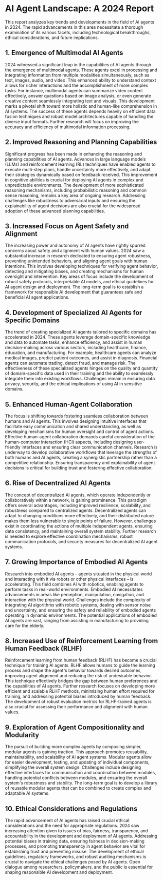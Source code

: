# AI Agent Landscape: A 2024 Report

This report analyzes key trends and developments in the field of AI agents in 2024.  The rapid advancements in this area necessitate a thorough examination of its various facets, including technological breakthroughs, ethical considerations, and future implications.

## 1. Emergence of Multimodal AI Agents

2024 witnessed a significant leap in the capabilities of AI agents through the emergence of multimodal agents. These agents excel in processing and integrating information from multiple modalities simultaneously, such as text, images, audio, and video. This enhanced ability to understand context allows for richer interactions and the accomplishment of more complex tasks.  For instance, multimodal agents can summarize video content effectively, answer questions based on image analysis, or even generate creative content seamlessly integrating text and visuals.  This development marks a pivotal shift toward more holistic and human-like comprehension in AI systems.  The success of these agents depends heavily on efficient data fusion techniques and robust model architectures capable of handling the diverse input formats.  Further research will focus on improving the accuracy and efficiency of multimodal information processing.


## 2. Improved Reasoning and Planning Capabilities

Significant progress has been made in enhancing the reasoning and planning capabilities of AI agents.  Advances in large language models (LLMs) and reinforcement learning (RL) techniques have enabled agents to execute multi-step plans, handle uncertainty more effectively, and adapt their strategies dynamically based on feedback received. This improvement in cognitive abilities is crucial for deploying AI agents in complex and unpredictable environments.  The development of more sophisticated reasoning mechanisms, including probabilistic reasoning and common sense reasoning, remains a key area of ongoing research.  Addressing challenges like robustness to adversarial inputs and ensuring the explainability of agent decisions are also crucial for the widespread adoption of these advanced planning capabilities.


## 3. Increased Focus on Agent Safety and Alignment

The increasing power and autonomy of AI agents have rightly spurred concerns about safety and alignment with human values. 2024 saw a substantial increase in research dedicated to ensuring agent robustness, preventing unintended behaviors, and aligning agent goals with human intentions.  This involves developing techniques for verifying agent behavior, detecting and mitigating biases, and creating mechanisms for human oversight and intervention.  Key areas of focus include the development of robust safety protocols, interpretable AI models, and ethical guidelines for AI agent design and deployment.   The long-term goal is to establish a framework for responsible AI development that guarantees safe and beneficial AI agent applications.


## 4. Development of Specialized AI Agents for Specific Domains

The trend of creating specialized AI agents tailored to specific domains has accelerated in 2024.  These agents leverage domain-specific knowledge and data to automate tasks, enhance efficiency, and assist in human decision-making across various sectors, including healthcare, finance, education, and manufacturing.  For example, healthcare agents can analyze medical images, predict patient outcomes, and assist in diagnosis. Financial agents can automate trading, detect fraud, and manage risk.  The effectiveness of these specialized agents hinges on the quality and quantity of domain-specific data used in their training and the ability to seamlessly integrate them into existing workflows.  Challenges remain in ensuring data privacy, security, and the ethical implications of using AI in sensitive domains.


## 5. Enhanced Human-Agent Collaboration

The focus is shifting towards fostering seamless collaboration between humans and AI agents. This involves designing intuitive interfaces that facilitate easy communication and shared understanding, as well as developing mechanisms for human oversight and control of agent actions.  Effective human-agent collaboration demands careful consideration of the human-computer interaction (HCI) aspects, including designing user-friendly interfaces and ensuring clear communication channels.  Research is underway to develop collaborative workflows that leverage the strengths of both humans and AI agents, creating a synergistic partnership rather than a competitive relationship.  Ensuring transparency and explainability of agent decisions is critical for building trust and fostering effective collaboration.


## 6. Rise of Decentralized AI Agents

The concept of decentralized AI agents, which operate independently or collaboratively within a network, is gaining prominence. This paradigm offers several advantages, including improved resilience, scalability, and robustness compared to centralized agents. Decentralized agents can adapt to changing conditions more effectively, and their distributed nature makes them less vulnerable to single points of failure.  However, challenges exist in coordinating the actions of multiple independent agents, ensuring data consistency, and maintaining overall system stability.  Further research is needed to explore effective coordination mechanisms, robust communication protocols, and security measures for decentralized AI agent systems.


## 7. Growing Importance of Embodied AI Agents

Research into embodied AI agents – agents situated in the physical world and interacting with it via robots or other physical interfaces – is accelerating. This field combines AI with robotics, enabling agents to perform tasks in real-world environments.  Embodied AI necessitates advancements in areas like perception, manipulation, navigation, and interaction with the physical world.  Challenges include the complexity of integrating AI algorithms with robotic systems, dealing with sensor noise and uncertainty, and ensuring the safety and reliability of embodied agents operating in dynamic environments.  The potential applications of embodied AI agents are vast, ranging from assisting in manufacturing to providing care for the elderly.


## 8. Increased Use of Reinforcement Learning from Human Feedback (RLHF)

Reinforcement learning from human feedback (RLHF) has become a crucial technique for training AI agents. RLHF allows humans to guide the learning process and shape the agent's behavior towards desired outcomes, improving agent alignment and reducing the risk of undesirable behavior.  This technique effectively bridges the gap between human preferences and the capabilities of AI agents.  Further research focuses on developing more efficient and scalable RLHF methods, minimizing human effort required for training, and addressing potential biases introduced by human feedback.  The development of robust evaluation metrics for RLHF-trained agents is also crucial for assessing their performance and alignment with human values.


## 9. Exploration of Agent Compositionality and Modularity

The pursuit of building more complex agents by composing simpler, modular agents is gaining traction.  This approach promotes reusability, maintainability, and scalability of AI agent systems.  Modular agents allow for easier development, testing, and updating of individual components, simplifying the overall system design.  Challenges include designing effective interfaces for communication and coordination between modules, handling potential conflicts between modules, and ensuring the overall system's robustness and stability.  The long-term goal is to develop a library of reusable modular agents that can be combined to create complex and adaptable AI systems.


## 10. Ethical Considerations and Regulations

The rapid advancement of AI agents has raised crucial ethical considerations and the need for appropriate regulations.  2024 saw increasing attention given to issues of bias, fairness, transparency, and accountability in the development and deployment of AI agents.  Addressing potential biases in training data, ensuring fairness in decision-making processes, and promoting transparency in agent behavior are vital for establishing trust and preventing misuse.  The development of ethical guidelines, regulatory frameworks, and robust auditing mechanisms is crucial to navigate the ethical challenges posed by AI agents.  Open dialogue among researchers, policymakers, and the public is essential for shaping responsible AI development and deployment.